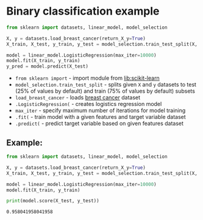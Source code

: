 # Binary classification example

```python
from sklearn import datasets, linear_model, model_selection

X, y = datasets.load_breast_cancer(return_X_y=True)
X_train, X_test, y_train, y_test = model_selection.train_test_split(X, y)

model = linear_model.LogisticRegression(max_iter=10000)
model.fit(X_train, y_train)
y_pred = model.predict(X_test)
```

- `from sklearn import` - import module from [lib:scikit-learn](https://onelinerhub.com/python-scikit-learn/how-to-install-scikit-learn-using-pip)
- `model_selection.train_test_split` - splits given `X` and `y` datasets to test (25% of values by default) and train (75% of values by default) subsets
- `load_breast_cancer` - loads [breast cancer](https://scikit-learn.org/stable/modules/generated/sklearn.datasets.load_breast_cancer.html) dataset
- `.LogisticRegression(` - creates logistics regression model
- `max_iter` - specify maximum number of iterations for model training
- `.fit(` - train model with a given features and target variable dataset
- `.predict(` - predict target variable based on given features dataset

## Example: 
```python
from sklearn import datasets, linear_model, model_selection

X, y = datasets.load_breast_cancer(return_X_y=True)
X_train, X_test, y_train, y_test = model_selection.train_test_split(X, y)

model = linear_model.LogisticRegression(max_iter=10000)
model.fit(X_train, y_train)

print(model.score(X_test, y_test))
```
```
0.958041958041958

```

